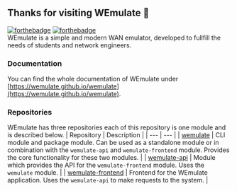 ## Thanks for visiting WEmulate 👋
[![forthebadge](https://forthebadge.com/images/badges/made-with-python.svg)](https://forthebadge.com)
[![forthebadge](https://forthebadge.com/images/badges/built-with-love.svg)](https://forthebadge.com)  
WEmulate is a simple and modern WAN emulator, developed to fullfill the needs of students and network engineers.

### Documentation
You can find the whole documentation of WEmulate under [https://wemulate.github.io/wemulate](https://wemulate.github.io/wemulate).

### Repositories
WEmulate has three repositories each of this repository is one module and is described below.
| Repository | Description |
| --- | --- |
| [wemulate](https://github.com/wemulate/wemulate) | CLI module and package module. Can be used as a standalone module or in combination with the `wemulate-api` and `wemulate-frontend` module. Provides the core functionality for these two modules. |
| [wemulate-api](https://github.com/wemulate/wemulate-api) | Module which provides the API for the `wemulate-frontend` module. Uses the `wemulate` module. |
| [wemulate-frontend](https://github.com/wemulate/wemulate-frontend) | Frontend for the WEmulate application. Uses the `wemulate-api` to make requests to the system. |


